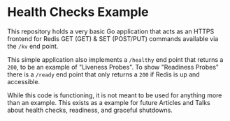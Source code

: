 # Health Checks Example

This repository holds a very basic Go application that acts as an HTTPS frontend for Redis GET (GET) & SET (POST/PUT) 
commands available via the `/kv` end point.

This simple application also implements a `/healthy` end point that returns a `200`, to be an example of "Liveness 
Probes". To show "Readiness Probes" there is a `/ready` end point that only returns a `200` if Redis is up and 
accessible.

While this code is functioning, it is not meant to be used for anything more than an example. This exists as a example 
for future Articles and Talks about health checks, readiness, and graceful shutdowns.
